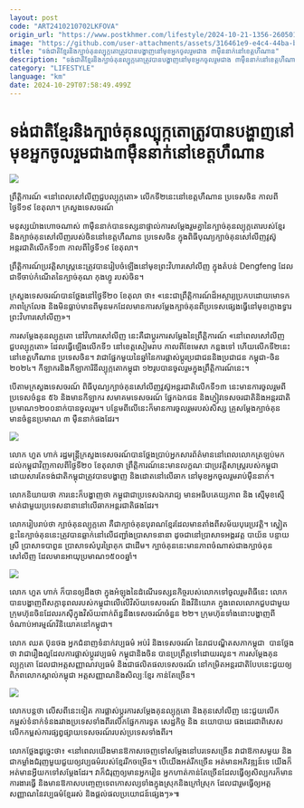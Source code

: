 ```yaml
---
layout: post
code: "ART2410210702LKFOVA"
origin_url: "https://www.postkhmer.com/lifestyle/2024-10-21-1356-260501"
image: "https://github.com/user-attachments/assets/316461e9-e4c4-44ba-b5a8-e38fc16a398f"
title: "ទង់ជាតិ​ខ្មែរ​និង​ក្បាច់​គុន​ល្បុក្កតោ​ត្រូវ​បាន​បង្ហាញ​នៅ​មុខ​អ្នក​ចូលរួម​ជាង ​៣​ម៉ឺន​នាក់​នៅ​ខេត្ត​ហឺណាន"
description: "​​ទង់ជាតិ​ខ្មែរ​និង​ក្បាច់​គុន​ល្បុក្កតោ​ត្រូវ​បាន​បង្ហាញ​នៅ​មុខ​អ្នក​ចូលរួម​ជាង ​៣​ម៉ឺន​នាក់​នៅ​ខេត្ត​ហឺណាន​"
category: "LIFESTYLE"
language: "km"
date: 2024-10-29T07:58:49.499Z
---
```


# ទង់ជាតិ​ខ្មែរ​និង​ក្បាច់​គុន​ល្បុក្កតោ​ត្រូវ​បាន​បង្ហាញ​នៅ​មុខ​អ្នក​ចូលរួម​ជាង ​៣​ម៉ឺន​នាក់​នៅ​ខេត្ត​ហឺណាន

![](https://github.com/user-attachments/assets/eab0beb4-b11d-460e-bdd5-0fcaa6ebe55f)

ព្រឹត្តិការណ៍ «នៅ​ពេល​សៅលីញ​ជួប​ល្បុក្កតោ» ​លើក​ទី២​នេះ​នៅ​ខេត្ត​ហឺណាន ប្រទេស​ចិន កាល​ពី​ថ្ងៃទី១៩ ខែតុលា។ ក្រសួង​ទេសចរណ៍

មនុស្ស​យ៉ាង​ហោច​ណាស់ ៣​ម៉ឺន​នាក់​បាន​ទស្សនា​ផ្ទាល់​ការ​សម្ដែង​​រួម​គ្នា​នៃ​ក្បាច់គុន​​ល្បុក្កតោ​របស់​ខ្មែរ​ និង​ក្បាច់​គុន​សៅលីញ​របស់​ចិន​នៅ​ខេត្ត​ហឺណាន ប្រទេស​ចិន ក្នុង​ពិធីបុណ្យ​ក្បាច់​គុន​សៅលីញ​វូស៊ូ​អន្តរជាតិ​លើក​ទី១៣ កាល​ពី​ថ្ងៃ​ទី​១៩ ខែ​តុលា។

ព្រឹត្តិការណ៍​ប្រវត្តិសាស្ត្រ​នេះ​ត្រូវ​បាន​រៀបចំ​ឡើង​នៅ​មុខ​ព្រះវិហារ​សៅលីញ​ ក្នុង​តំបន់ Dengfeng ដែល​ជា​ទី​ចាប់​កំណើត​នៃ​ក្បាច់​គុណ កុងហ្វូ របស់​ចិន។

ក្រសួង​ទេសចរណ៍​បាន​ថ្លែង​នៅ​ថ្ងៃ​ទី២០ ខែ​តុលា ​ថា៖ «នេះ​ជា​ព្រឹត្តិការណ៍​ដ៏​អស្ចារ្យ​ប្រកប​ដោយ​មោទក​ភាព​ក្រៃ​លែង និង​មិន​ធ្លាប់​មាន​ពី​មុន​មក​ដែល​មាន​ការ​សម្ដែង​ក្បាច់​គុន​ពី​ប្រទេស​ផ្សេង​ ធ្វើ​នៅ​មុខ​ក្លោងទ្វារ​ព្រះវិហារ​សៅលីញ»។

ការ​សម្ដែង​គុនល្បុក្កតោ​ នៅ​វិហារ​សៅលីញ​ នេះ​គឺ​ជា​ប្ដូរ​ការ​សម្ដែង​នៃ​ព្រឹត្តិការណ៍ «នៅ​ពេល​សៅលីញ​ជួប​ល្បុក្កតោ» ដែល​ធ្វើ​ឡើង​លើក​ទី១ នៅ​ខេត្ត​សៀមរាប កាល​ពី​ខែ​មេសា កន្លង​ទៅ ហើយ​លើក​ទី២​នេះ​នៅ​ខេត្ត​ហឺណាន ប្រទេស​ចិន។ វា​ជាផ្នែក​មួយ​នៃ​ឆ្នាំ​នៃ​ការ​ផ្លាស់​ប្តូរ​ប្រជាជន​និង​ប្រជាជន កម្ពុជា-ចិន ២០២៤។ កីឡាករ​និង​កីឡាការិនី​ល្បុក្កតោ​កម្ពុជា​ ១២​រូប​បាន​ចូលរួម​ក្នុង​ព្រឹត្តិការណ៍​នេះ។

បើ​តាម​ក្រសួង​ទេសចរណ៍ ពិធីបុណ្យ​ក្បាច់​គុន​សៅលីញ​វូស៊ូ​អន្តរជាតិ​លើក​ទី១៣ ​នេះ​មាន​ការ​ចូល​រួម​ពី​ប្រទេស​ចំនួន ៥៦​ និង​មាន​កីឡាករ ​សមាគម​ទេសចរណ៍​ ផ្នែក​ឯកជន និង​ភ្ញៀវ​ទេសចរ​ជាតិ​ និង​អន្តរជាតិ​ប្រមាណ​១២០០​នាក់​បាន​ចូល​រួម។ បន្ថែម​ពី​លើ​នេះ​ក៏​មាន​ការ​ចូលរួម​របស់​សិស្ស ​គ្រូ ​សម្ដែង​ក្បាច់​គុន មាន​ចំនួន​ប្រមាណ ៣ ម៉ឺន​នាក់​ផង​ដែរ។

![](https://pppkhmer.sgp1.cdn.digitaloceanspaces.com/image/main/202410/21_10_2024_464043711_942411614586264_4704723548750702095_n.jpg)

លោក ហួត ហាក់ រដ្ឋមន្ត្រី​ក្រសួង​ទេសចរណ៍​បាន​ថ្លែង​ប្រាប់​អ្នក​សារព័ត៌មាន​នៅ​ពេល​លោក​ត្រឡប់​មក​ដល់​កម្ពុជា​វិញ​កាល​ពី​ថ្ងៃ​ទី២០ ខែ​តុលា​ថា ព្រឹត្តិការណ៍​នេះ​មាន​លក្ខណៈ​ជា​ប្រវត្តិសាស្ត្រ​របស់​កម្ពុជា ដោយសារ​តែ​ទង់​ជាតិ​កម្ពុជា​ត្រូវ​បាន​បង្ហាញ​ និង​ដោត​នៅ​លើ​ឆាក​ នៅ​មុខ​អ្នក​ចូល​រួម​រាប់​ម៉ឺន​នាក់។

លោក​និយាយ​ថា ការ​នេះ​ក៏​បង្ហាញ​ថា កម្ពុជា​ជា​ប្រទេស​ឯករាជ្យ មាន​អធិបតេយ្យភាព និង ស្មើ​​មុខ​ស្មើ​មាត់​ជាមួយ​ប្រទេស​នានា​នៅ​លើ​ឆាក​អន្តរជាតិ​ផង​ដែរ។ 

លោក​រៀប​រាប់​ថា ក្បាច់គុន​ល្បុក្កតោ គឺជា​ក្បាច់​គុន​បុរាណ​ខ្មែរ​ដែល​មាន​តាំង​ពី​សម័យ​បុរេ​ប្រវត្តិ។ ស្នៀត​ខ្លះ​នៃ​ក្បាច់​គុន​នេះ​ត្រូវ​បាន​ឆ្លាក់​នៅ​លើ​ជញ្ជាំង​ប្រាសាទ​នានា​ ដូចជា​នៅ​ប្រាសាទ​អង្គរវត្ត បាយ័ន បន្ទាយ​ស្រី ប្រាសាទ​បាពួន ប្រាសាទ​សំបូរ​ព្រៃគុក ជាដើម។ ក្បាច់​គុន​នេះ​មាន​ភាព​ចំណាស់​ជាង​ក្បាច់​គុន​សៅលីញ ដែល​មាន​អាយុ​ប្រមាណ​១៥០០​ឆ្នាំ។

![](https://github.com/user-attachments/assets/e19b27e2-1621-4e1e-b69f-e421f58af7b9)

លោក ហួត ហាក់ ក៏​បាន​ឲ្យ​ដឹង​ថា ក្នុង​អំឡុង​នៃ​ដំណើរ​ទស្សនកិច្ច​របស់​លោក​ទៅ​ចូល​រួម​ពិធី​នេះ លោក​បាន​បង្ហាញ​ពី​សក្ដានុពល​របស់​កម្ពុជា​លើ​លើ​វិស័យ​ទេសចរណ៍ និង​វិនិយោគ ក្នុង​ពេល​​​លោក​ជួប​ជាមួយ​ក្រុមហ៊ុន​ចិន​ដែល​រក​ស៊ី​ក្នុង​វិស័យ​ពាក់​ព័ន្ធ​នឹង​ទេសចរណ៍​ចំនួន ២២។ ក្រុមហ៊ុន​ទាំង​នោះ​បង្ហាញ​ពី​ចំណាប់​អារម្មណ៍​វិនិយោគ​នៅ​កម្ពុជា។

លោក ឈត ប៊ុនថង អ្នក​ជំនាញ​ទំនាក់​វប្បធម៌ អប់រំ និង​ទេសចរណ៍​ នៃ​រាជបណ្ឌិត​សភា​កម្ពុជា  បាន​ថ្លែង​ថា វា​ជា​រឿង​ល្អ​ដែល​ការ​ផ្លាស់​ប្ដូរ​វប្បធម៌​ កម្ពុជា​និង​ចិន បាន​ប្រព្រឹត្ត​ទៅ​ដោយ​រលូន។ ការ​សម្ដែង​គុនល្បុក្កតោ​ ដែល​ជា​អត្តសញ្ញាណ​វប្បធម៌ និង​ជា​ផលិតផល​ទេសចរណ៍​ នៅ​កម្រិត​អន្តរជាតិ​បែប​នេះ​ ជួយ​ឲ្យ​ពិភពលោក​ស្គាល់​កម្ពុជា​ អត្តសញ្ញាណ​និង​សិល្បៈ​ខ្មែរ​ កាន់​តែ​ច្រើន។ 

![](https://github.com/user-attachments/assets/91c665ac-1959-48d8-b6cc-21a2c45d7021)

លោក​បន្ត​ថា លើស​ពី​នេះ​ទៀត ការ​ផ្លាស់ប្ដូរ​ការ​សម្ដែង​គុន​ល្បុក្កតោ និង​គុន​សៅលីញ នេះ​ជួយ​លើក​កម្ពស់​ទំនាក់ទំនង​រវាង​ប្រទេស​ទាំងពីរ​លើក​ផ្នែក​ការទូត​ សេដ្ឋកិច្ច និង នយោបាយ​ ផងដេរ​ ជា​ពិសេស​លើក​កម្ពស់​ការ​ផ្សព្វផ្សាយ​ទេសចរណ៍​របស់​ប្រទេស​ទាំង​ពីរ។

លោក​ថ្លែង​ដូច្នេះ​ថា៖ «នៅ​ពេល​យើង​មាន​ឱកាស​ចេញ​ទៅ​សម្ដែង​នៅ​បរទេស​ច្រើន វា​ជា​ឱកាស​មួយ និង​ជា​កម្លាំង​ជំរុញ​មួយ​ជួយ​ឲ្យ​វប្បធម៌​របស់​ខ្មែរ​រីក​ចម្រើន។ បើ​យើង​អត់​រីក​ច្រើន អត់​មាន​អភិវឌ្ឍន៍​ទេ យើង​ក៏​អត់​មាន​អ្វី​យក​ទៅ​សម្ដែង​ដែរ។ វា​ក៏​ជំរុញ​ឲ្យ​មាន​អ្នក​រៀន​ អ្នក​ហាត់​កាន់​តែ​ច្រើន​ ដែល​ធ្វើ​ឲ្យ​សិល្បករ​ក៏​មាន​ការងារ​ធ្វើ និង​មាន​ឱកាស​បញ្ចេញ​ទេពកោសល្យ​ទាំង​ក្នុង​ស្រុក​និង​ក្រៅ​ស្រុក ដែល​ជា​រួម​ធ្វើ​ឲ្យ​អត្តសញ្ញាណ​នៃ​វប្បធម៌​ខ្មែរ​រស់ និង​ផ្ដល់​ផល​ប្រយោជន៍​ផ្សេងៗ»៕